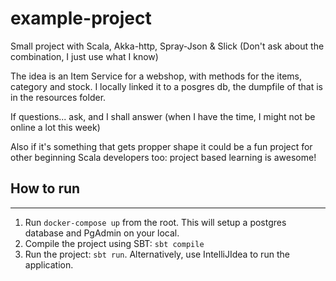 # example-project

Small project with Scala, Akka-http, Spray-Json & Slick (Don't ask about the combination, I just use what I know)

The idea is an Item Service for a webshop, with methods for the items, category and stock. 
I locally linked it to a posgres db, the dumpfile of that is in the resources folder. 

If questions... ask, and I shall answer (when I have the time, I might not be online a lot this week)

Also if it's something that gets propper shape it could be a fun project for other beginning Scala developers too: project based learning is awesome!

## How to run
___
1. Run `docker-compose up` from the root. This will setup a postgres database and PgAdmin on your local.
2. Compile the project using SBT: `sbt compile`
3. Run the project: `sbt run`. Alternatively, use IntelliJIdea to run the application.